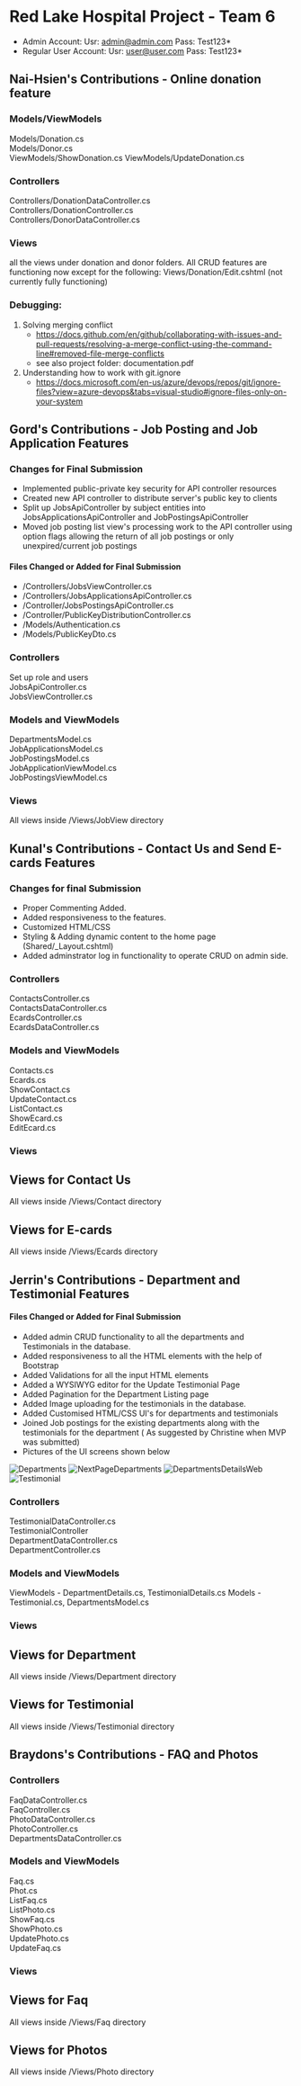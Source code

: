 # Red Lake Hospital Project - Team 6

- Admin Account: Usr: admin@admin.com Pass: Test123*
- Regular User Account: Usr: user@user.com Pass: Test123*


## Nai-Hsien's Contributions - Online donation feature
### Models/ViewModels 
Models/Donation.cs <br />
Models/Donor.cs <br />
ViewModels/ShowDonation.cs
ViewModels/UpdateDonation.cs
### Controllers
Controllers/DonationDataController.cs <br />
Controllers/DonationController.cs <br />
Controllers/DonorDataController.cs <br />
### Views
all the views under donation and donor folders. All CRUD features are functioning now except for the following:
Views/Donation/Edit.cshtml (not currently fully functioning) <br />

### Debugging:
1. Solving merging conflict <br />
    - https://docs.github.com/en/github/collaborating-with-issues-and-pull-requests/resolving-a-merge-conflict-using-the-command-line#removed-file-merge-conflicts
    - see also project folder: documentation.pdf
2. Understanding how to work with git.ignore <br />
    - https://docs.microsoft.com/en-us/azure/devops/repos/git/ignore-files?view=azure-devops&tabs=visual-studio#ignore-files-only-on-your-system

## Gord's Contributions - Job Posting and Job Application Features

### Changes for Final Submission
- Implemented public-private key security for API controller resources
- Created new API controller to distribute server's public key to clients
- Split up JobsApiController by subject entities into JobsApplicationsApiController and JobPostingsApiController
- Moved job posting list view's processing work to the API controller using option flags allowing the return of all job postings or only unexpired/current job postings

#### Files Changed or Added for Final Submission
- /Controllers/JobsViewController.cs
- /Controllers/JobsApplicationsApiController.cs
- /Controller/JobsPostingsApiController.cs
- /Controller/PublicKeyDistributionController.cs
- /Models/Authentication.cs
- /Models/PublicKeyDto.cs

### Controllers
Set up role and users <br />
JobsApiController.cs <br />
JobsViewController.cs <br />

### Models and ViewModels
DepartmentsModel.cs <br />
JobApplicationsModel.cs <br />
JobPostingsModel.cs <br />
JobApplicationViewModel.cs <br />
JobPostingsViewModel.cs <br />

### Views
All views inside /Views/JobView directory


## Kunal's Contributions - Contact Us and Send E-cards Features

### Changes for final Submission 
- Proper Commenting Added.
- Added responsiveness to the features.
- Customized HTML/CSS
- Styling & Adding dynamic content to the home page (Shared/_Layout.cshtml)
- Added adminstrator log in functionality to operate CRUD on admin side.

### Controllers
ContactsController.cs <br />
ContactsDataController.cs <br />
EcardsController.cs <br />
EcardsDataController.cs <br />

### Models and ViewModels
Contacts.cs <br />
Ecards.cs <br />
ShowContact.cs <br />
UpdateContact.cs <br />
ListContact.cs <br />
ShowEcard.cs <br />
EditEcard.cs <br />

### Views
## Views for Contact Us
All views inside /Views/Contact directory
## Views for E-cards
All views inside /Views/Ecards directory

## Jerrin's Contributions - Department and Testimonial Features

#### Files Changed or Added for Final Submission
- Added admin CRUD functionality to all the departments and Testimonials in the database.
- Added responsiveness to all the HTML elements with the help of Bootstrap
- Added Validations for all the input HTML elements
- Added a WYSIWYG editor for the Update Testimonial Page
- Added Pagination for the Department Listing page
- Added Image uploading for the testimonials in the database.
- Added Customised HTML/CSS UI's for departments and testimonials
- Joined Job postings for the existing departments along with the testimonials for the department ( As suggested by Christine when MVP was submitted)
- Pictures of the UI screens shown below
  
![Departments](Content/JerrinImages/DepartmentsPage1.png)
![NextPageDepartments](Content/JerrinImages/Nextdepartments.png)
![DepartmentsDetailsWeb](Content/JerrinImages/DepartmentDetailsWeb.png)
![Testimonial](Content/JerrinImages/Testimonial.png)



### Controllers

TestimonialDataController.cs <br />
TestimonialController <br />
DepartmentDataController.cs <br />
DepartmentController.cs <br />

### Models and ViewModels

ViewModels - DepartmentDetails.cs, TestimonialDetails.cs
Models - Testimonial.cs, DepartmentsModel.cs

### Views
## Views for Department
All views inside /Views/Department directory
## Views for Testimonial
All views inside /Views/Testimonial directory


## Braydons's Contributions - FAQ and Photos

### Controllers
FaqDataController.cs <br />
FaqController.cs <br />
PhotoDataController.cs <br />
PhotoController.cs <br />
DepartmentsDataController.cs

### Models and ViewModels
Faq.cs <br />
Phot.cs <br />
ListFaq.cs <br />
ListPhoto.cs <br />
ShowFaq.cs <br />
ShowPhoto.cs <br />
UpdatePhoto.cs <br />
UpdateFaq.cs <br />

### Views
## Views for Faq
All views inside /Views/Faq directory
## Views for Photos
All views inside /Views/Photo directory
